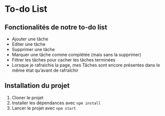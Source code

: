 # To-do List

## Fonctionalités de notre to-do list

- Ajouter une tâche
- Editer une tâche
- Supprimer une tâche
- Marquer une tâche comme complétée (mais sans la supprimer)
- Filtrer les tâches pour cacher les tâches terminées
- Lorsque je rafraichis la page, mes Tâches sont encore présentes dans le même état qu’avant de rafraîchir

## Installation du projet

1. Cloner le projet
2. Installer les dépendances avec `npm install`
3. Lancer le projet avec `npm start`

